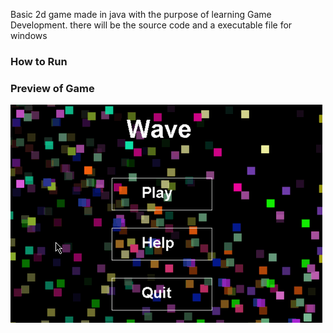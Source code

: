 Basic 2d game made in java with the purpose of learning Game Development.
there will be the source code and a executable file for windows

### How to Run


### Preview of Game
<img src="waveGif.gif" alt="wave Gif">